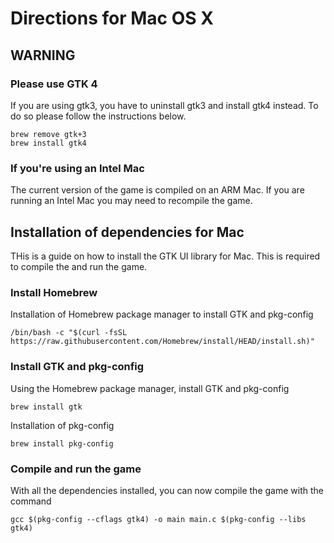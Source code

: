 # Directions for Mac OS X
## WARNING
### Please use GTK 4
If you are using gtk3, you have to uninstall gtk3 and install gtk4 instead. To do so please follow the instructions below.
```
brew remove gtk+3
brew install gtk4
```
### If you're using an Intel Mac
The current version of the game is compiled on an ARM  Mac. If you are running an Intel Mac you may need to recompile the game.
## Installation of dependencies for Mac
THis is a guide on how to install the GTK UI library for Mac. This is required to compile the and run the game.
### Install Homebrew
Installation of Homebrew package manager to install GTK and pkg-config
```
/bin/bash -c "$(curl -fsSL https://raw.githubusercontent.com/Homebrew/install/HEAD/install.sh)"
```
### Install GTK and pkg-config
Using the Homebrew package manager, install GTK and pkg-config
```
brew install gtk
```
Installation of pkg-config
```
brew install pkg-config
```
### Compile and run the game
With all the dependencies installed, you can now compile the game with the command
```
gcc $(pkg-config --cflags gtk4) -o main main.c $(pkg-config --libs gtk4)
```